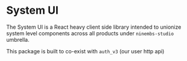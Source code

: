# System UI

The System UI is a React heavy client side library intended to unionize system level components across all products under `ninembs-studio` umbrella.

This package is built to co-exist with `auth_v3` (our user http api)

